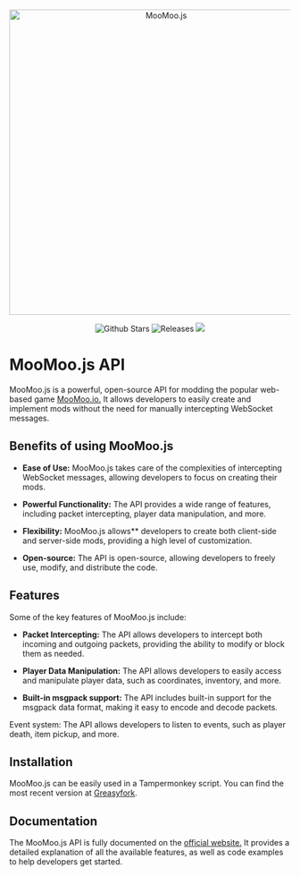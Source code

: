 <div align="center">
   <br />
   <p>
      <a><img src="https://media.discordapp.net/attachments/1064186640735674398/1064967192216608768/Screenshot__5_-removebg-preview.png" width="546" alt="MooMoo.js" /></a>
   </p>
   <p>
      <a><img src="https://img.shields.io/github/stars/NuroC/MooMoo.js" alt="Github Stars" /></a>
      <a ><img src="https://img.shields.io/github/release/NuroC/MooMoo.js" alt="Releases" /></a>
      <a ><img src="https://img.shields.io/github/commits-since/NuroC/MooMoo.js/latest"></a>
   </p>
</div>



# MooMoo.js API
MooMoo.js is a powerful, open-source API for modding the popular web-based game [MooMoo.io.](https://moomoo.io/) It allows developers to easily create and implement mods without the need for manually intercepting WebSocket messages.

## Benefits of using MooMoo.js
- **Ease of Use:** MooMoo.js takes care of the complexities of intercepting WebSocket messages, allowing developers to focus on creating their mods.

- **Powerful Functionality:** The API provides a wide range of features, including packet intercepting, player data manipulation, and more.

- **Flexibility:** MooMoo.js allows** developers to create both client-side and server-side mods, providing a high level of customization.

- **Open-source:** The API is open-source, allowing developers to freely use, modify, and distribute the code.

## Features
Some of the key features of MooMoo.js include:

- **Packet Intercepting:** The API allows developers to intercept both incoming and outgoing packets, providing the ability to modify or block them as needed.

- **Player Data Manipulation:** The API allows developers to easily access and manipulate player data, such as coordinates, inventory, and more.

- **Built-in msgpack support:** The API includes built-in support for the msgpack data format, making it easy to encode and decode packets.

Event system: The API allows developers to listen to events, such as player death, item pickup, and more.

## Installation
MooMoo.js can be easily used in a Tampermonkey script. You can find the most recent version at [Greasyfork](https://greasyfork.org/en/scripts/456235-moomoo-js).

## Documentation
The MooMoo.js API is fully documented on the [official website.](https://nuroc.github.io/MooMoo.js/) It provides a detailed explanation of all the available features, as well as code examples to help developers get started.

